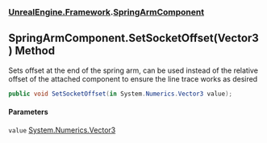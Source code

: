 ### [UnrealEngine.Framework](UnrealEngine_Framework.md 'UnrealEngine.Framework').[SpringArmComponent](SpringArmComponent.md 'UnrealEngine.Framework.SpringArmComponent')
## SpringArmComponent.SetSocketOffset(Vector3) Method
Sets offset at the end of the spring arm, can be used instead of the relative offset of the attached component to ensure the line trace works as desired  
```csharp
public void SetSocketOffset(in System.Numerics.Vector3 value);
```
#### Parameters
<a name='UnrealEngine_Framework_SpringArmComponent_SetSocketOffset(System_Numerics_Vector3)_value'></a>
`value` [System.Numerics.Vector3](https://docs.microsoft.com/en-us/dotnet/api/System.Numerics.Vector3 'System.Numerics.Vector3')  
  
